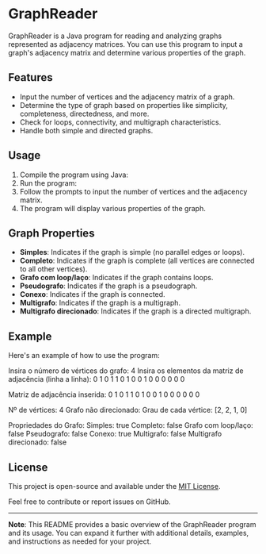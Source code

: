 # GraphReader

GraphReader is a Java program for reading and analyzing graphs represented as adjacency matrices. You can use this program to input a graph's adjacency matrix and determine various properties of the graph.

## Features

- Input the number of vertices and the adjacency matrix of a graph.
- Determine the type of graph based on properties like simplicity, completeness, directedness, and more.
- Check for loops, connectivity, and multigraph characteristics.
- Handle both simple and directed graphs.

## Usage

1. Compile the program using Java:
2. Run the program:
3. Follow the prompts to input the number of vertices and the adjacency matrix.
4. The program will display various properties of the graph.

## Graph Properties

- **Simples**: Indicates if the graph is simple (no parallel edges or loops).
- **Completo**: Indicates if the graph is complete (all vertices are connected to all other vertices).
- **Grafo com loop/laço**: Indicates if the graph contains loops.
- **Pseudografo**: Indicates if the graph is a pseudograph.
- **Conexo**: Indicates if the graph is connected.
- **Multigrafo**: Indicates if the graph is a multigraph.
- **Multigrafo direcionado**: Indicates if the graph is a directed multigraph.

## Example

Here's an example of how to use the program:

Insira o número de vértices do grafo: 4
Insira os elementos da matriz de adjacência (linha a linha):
0 1 0 1
1 0 1 0
0 1 0 0
0 0 0 0

Matriz de adjacência inserida:
0 1 0 1
1 0 1 0
0 1 0 0
0 0 0 0

Nº de vértices: 4
Grafo não direcionado:
Grau de cada vértice: [2, 2, 1, 0]

Propriedades do Grafo:
Simples: true
Completo: false
Grafo com loop/laço: false
Pseudografo: false
Conexo: true
Multigrafo: false
Multigrafo direcionado: false


## License

This project is open-source and available under the [MIT License](LICENSE).

Feel free to contribute or report issues on GitHub.

---

**Note**: This README provides a basic overview of the GraphReader program and its usage. You can expand it further with additional details, examples, and instructions as needed for your project.
